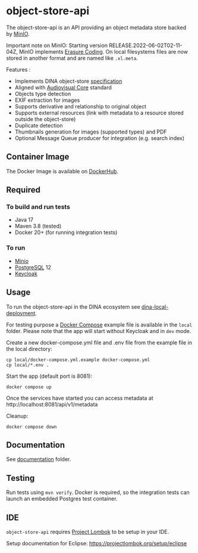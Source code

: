 # object-store-api

The object-store-api is an API providing an object metadata store backed by [MinIO](https://min.io/).

Important note on MinIO: Starting version RELEASE.2022-06-02T02-11-04Z, MinIO implements [Erasure Coding](https://min.io/docs/minio/linux/operations/concepts/erasure-coding.html?ref=docs-redirect#minio-erasure-coding). On local filesystems files are now stored in another format and are named like `.xl.meta`.

Features :
 * Implements DINA object-store [specification](https://dina-web.github.io/object-store-specs/)
 * Aligned with [Audiovisual Core](https://ac.tdwg.org/termlist/) standard
 * Objects type detection
 * EXIF extraction for images
 * Supports derivative and relationship to original object
 * Supports external resources (link with metadata to a resource stored outside the object-store)
 * Duplicate detection
 * Thumbnails generation for images (supported types) and PDF
 * Optional Message Queue producer for integration (e.g. search index)

## Container Image
The Docker Image is available on [DockerHub](https://hub.docker.com/r/aafcbicoe/object-store-api/tags).

## Required

### To build and run tests
* Java 17
* Maven 3.8 (tested)
* Docker 20+ (for running integration tests)

### To run
* [Minio](https://min.io/)
* [PostgreSQL](https://www.postgresql.org/) 12
* [Keycloak](https://www.keycloak.org/)

## Usage

To run the object-store-api in the DINA ecosystem see [dina-local-deployment](https://github.com/AAFC-BICoE/dina-local-deployment).

For testing purpose a [Docker Compose](https://docs.docker.com/compose/) example file is available in the `local` folder.
Please note that the app will start without Keycloak and in `dev` mode.

Create a new docker-compose.yml file and .env file from the example file in the local directory:

```
cp local/docker-compose.yml.example docker-compose.yml
cp local/*.env .
```

Start the app (default port is 8081):

```
docker compose up
```

Once the services have started you can access metadata at http://localhost:8081/api/v1/metadata

Cleanup:
```
docker compose down
```

## Documentation

See [documentation](https://github.com/AAFC-BICoE/object-store-api/tree/master/docs) folder.

## Testing
Run tests using `mvn verify`. Docker is required, so the integration tests can launch an embedded Postgres test container.

## IDE

`object-store-api` requires [Project Lombok](https://projectlombok.org/) to be setup in your IDE.

Setup documentation for Eclipse: <https://projectlombok.org/setup/eclipse>

